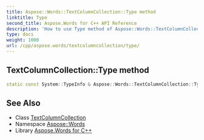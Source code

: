 ```yaml
---
title: Aspose::Words::TextColumnCollection::Type method
linktitle: Type
second_title: Aspose.Words for C++ API Reference
description: 'How to use Type method of Aspose::Words::TextColumnCollection class in C++.'
type: docs
weight: 1000
url: /cpp/aspose.words/textcolumncollection/type/
---
```

## TextColumnCollection::Type method




```cpp
static const System::TypeInfo & Aspose::Words::TextColumnCollection::Type()
```

## See Also

* Class [TextColumnCollection](../)
* Namespace [Aspose::Words](../../)
* Library [Aspose.Words for C++](../../../)
